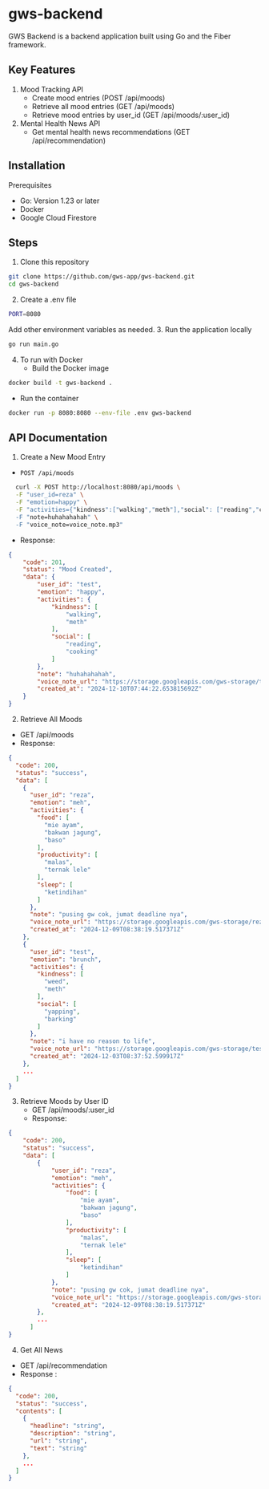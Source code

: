 # gws-backend
GWS Backend is a backend application built using Go and the Fiber framework.

## Key Features
1. Mood Tracking API 
   - Create mood entries (POST /api/moods)
   - Retrieve all mood entries (GET /api/moods)
   - Retrieve mood entries by user_id (GET /api/moods/:user_id)
2. Mental Health News API
   - Get mental health news recommendations (GET /api/recommendation)

## Installation
Prerequisites 
- Go: Version 1.23 or later
- Docker
- Google Cloud Firestore

## Steps 
1. Clone this repository
```bash
git clone https://github.com/gws-app/gws-backend.git
cd gws-backend
```
2. Create a .env file
```bash
PORT=8080
```
Add other environment variables as needed.
3. Run the application locally
```bash
go run main.go
```
4. To run with Docker
   - Build the Docker image
```bash
docker build -t gws-backend .
```
  - Run the container
```bash
docker run -p 8080:8080 --env-file .env gws-backend
```

## API Documentation
1. Create a New Mood Entry
  - `POST /api/moods` 
  ```bash
    curl -X POST http://localhost:8080/api/moods \
    -F "user_id=reza" \
    -F "emotion=happy" \
    -F "activities={"kindness":["walking","meth"],"social": ["reading","cooking"]} \
    -F "note=huhahahahah" \
    -F "voice_note=voice_note.mp3"
```
  - Response:
```json
{
    "code": 201,
    "status": "Mood Created",
    "data": {
        "user_id": "test",
        "emotion": "happy",
        "activities": {
            "kindness": [
                "walking",
                "meth"
            ],
            "social": [
                "reading",
                "cooking"
            ]
        },
        "note": "huhahahahah",
        "voice_note_url": "https://storage.googleapis.com/gws-storage/test/vn-20241210074422.mp3",
        "created_at": "2024-12-10T07:44:22.653815692Z"
    }
}
```
2. Retrieve All Moods
  - GET /api/moods
  - Response:
```json
{
  "code": 200,
  "status": "success",
  "data": [
    {
      "user_id": "reza",
      "emotion": "meh",
      "activities": {
        "food": [
          "mie ayam",
          "bakwan jagung",
          "baso"
        ],
        "productivity": [
          "malas",
          "ternak lele"
        ],
        "sleep": [
          "ketindihan"
        ]
      },
      "note": "pusing gw cok, jumat deadline nya",
      "voice_note_url": "https://storage.googleapis.com/gws-storage/reza/vn-20241209153818.mp3",
      "created_at": "2024-12-09T08:38:19.517371Z"
    },
    {
      "user_id": "test",
      "emotion": "brunch",
      "activities": {
        "kindness": [
          "weed",
          "meth"
        ],
        "social": [
          "yapping",
          "barking"
        ]
      },
      "note": "i have no reason to life",
      "voice_note_url": "https://storage.googleapis.com/gws-storage/test/vn-20241203153752.mp3",
      "created_at": "2024-12-03T08:37:52.599917Z"
    },
    ...
  ]
}
```
3. Retrieve Moods by User ID
   - GET /api/moods/:user_id
   - Response:
```json
{
    "code": 200,
    "status": "success",
    "data": [
        {
            "user_id": "reza",
            "emotion": "meh",
            "activities": {
                "food": [
                    "mie ayam",
                    "bakwan jagung",
                    "baso"
                ],
                "productivity": [
                    "malas",
                    "ternak lele"
                ],
                "sleep": [
                    "ketindihan"
                ]
            },
            "note": "pusing gw cok, jumat deadline nya",
            "voice_note_url": "https://storage.googleapis.com/gws-storage/reza/vn-20241209153818.mp3",
            "created_at": "2024-12-09T08:38:19.517371Z"
        },
        ...
      ]
}
```
4. Get All News
  - GET /api/recommendation
  - Response :
```json
{
  "code": 200,
  "status": "success",
  "contents": [
    {
      "headline": "string",
      "description": "string",
      "url": "string",
      "text": "string"
    },
    ...
  ]
}
```